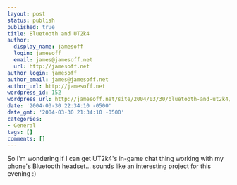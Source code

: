 ```yaml
---
layout: post
status: publish
published: true
title: Bluetooth and UT2k4
author:
  display_name: jamesoff
  login: jamesoff
  email: james@jamesoff.net
  url: http://jamesoff.net
author_login: jamesoff
author_email: james@jamesoff.net
author_url: http://jamesoff.net
wordpress_id: 152
wordpress_url: http://jamesoff.net/site/2004/03/30/bluetooth-and-ut2k4/
date: '2004-03-30 22:34:10 -0500'
date_gmt: '2004-03-30 21:34:10 -0500'
categories:
- General
tags: []
comments: []
---
```

<p>So I'm wondering if I can get UT2k4's in-game chat thing working with my phone's Bluetooth headset... sounds like an interesting project for this evening :)</p>
